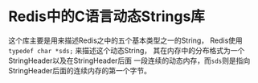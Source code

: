 # Redis中的C语言动态Strings库

这个库主要是用来描述Redis之中的五个基本类型之一的String，
Redis使用 `typedef char *sds;` 来描述这个动态String，
其在内存中的分布格式为一个StringHeader以及在StringHeader后面
一段连续的动态内存，而`sds`则是指向StringHeader后面的连续内存的第一个字节。